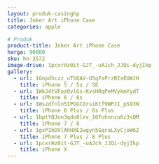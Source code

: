 ```yaml
---
layout: produk-casinghp
title: Joker Art iPhone Case
categories: apple

# Produk
product-title: Joker Art iPhone Case
harga: 90000
sku: hn-3572
image-drive: 1pcxrHz0it-GJT_-uAJch_JJQi-dyjIkp
gallery:
  - url: 1Gnpdhczz_uTbQAV-U5qFsPrzBIxEUWJH
    title: iPhone 5 / 5s / SE
  - url: 1WkJ4tVFozOvlGs-KvsHRqPeMVykmYydT
    title: iPhone 6 / 6s
  - url: 1Wszdfnln5IPGGCOrsiKtf9WPJI_pS93N
    title: iPhone 6 Plus / 6s Plus
  - url: 1bptYQJon3qdo0lxv_16Fohnnzu6z3sQM
    title: iPhone 7 / 8
  - url: 1gvP1hDVlAhHXE2wgyn5GqraLXyCjoW6Z
    title: iPhone 7 Plus / 8 Plus
  - url: 1pcxrHz0it-GJT_-uAJch_JJQi-dyjIkp
    title: iPhone X
---
```

